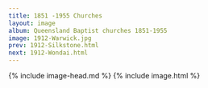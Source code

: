```yaml
---
title: 1851 -1955 Churches
layout: image
album: Queensland Baptist churches 1851-1955
image: 1912-Warwick.jpg
prev: 1912-Silkstone.html
next: 1912-Wondai.html
---
```

 {% include image-head.md %}
{% include image.html %}
